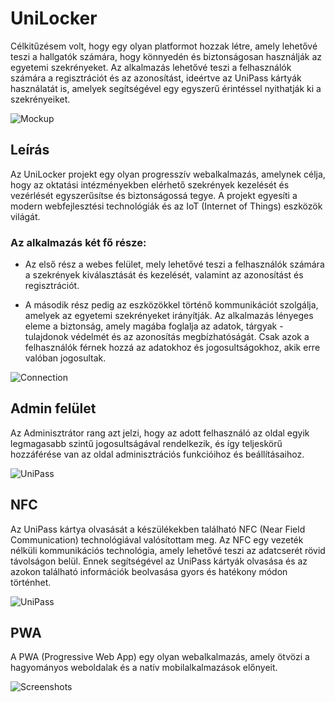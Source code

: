 # UniLocker

Célkitűzésem volt, hogy egy olyan platformot hozzak létre, amely lehetővé teszi a hallgatók számára, hogy könnyedén és biztonságosan használják az egyetemi szekrényeket. Az alkalmazás lehetővé teszi a felhasználók számára a regisztrációt és az azonosítást, ideértve az UniPass kártyák használatát is, amelyek segítségével egy egyszerű érintéssel nyithatják ki a szekrényeiket. 

![Mockup](https://unideb.toxy.hu/icons/mockup.png)

## Leírás

Az UniLocker projekt egy olyan progresszív webalkalmazás, amelynek célja, hogy az oktatási intézményekben elérhető szekrények kezelését és vezérlését egyszerűsítse és biztonságossá tegye. A projekt egyesíti a modern webfejlesztési technológiák és az IoT (Internet of Things) eszközök világát.

### Az alkalmazás két fő része:
- Az első rész a webes felület, mely lehetővé teszi a felhasználók számára a szekrények kiválasztását és kezelését, valamint az azonosítást és regisztrációt.

- A második rész pedig az eszközökkel történő kommunikációt szolgálja, amelyek az egyetemi szekrényeket irányítják. Az alkalmazás lényeges eleme a biztonság, amely magába foglalja az adatok, tárgyak - tulajdonok védelmét és az azonosítás megbízhatóságát. Csak azok a felhasználók férnek hozzá az adatokhoz és jogosultságokhoz, akik erre valóban jogosultak.

![Connection](https://unideb.toxy.hu/icons/connection.png)

## Admin felület

Az Adminisztrátor rang azt jelzi, hogy az adott felhasználó az oldal egyik legmagasabb szintű jogosultságával rendelkezik, és így teljeskörű hozzáférése van az oldal adminisztrációs funkcióihoz és beállításaihoz. 

![UniPass](https://unideb.toxy.hu/icons/adminoldal.png)

## NFC 
Az UniPass kártya olvasását a készülékekben található NFC (Near Field Communication) technológiával valósítottam meg. Az NFC egy vezeték nélküli kommunikációs technológia, amely lehetővé teszi az adatcserét rövid távolságon belül. Ennek segítségével az UniPass kártyák olvasása és az azokon található információk beolvasása gyors és hatékony módon történhet. 

![UniPass](https://unideb.toxy.hu/icons/unipass.png)

## PWA
A PWA (Progressive Web App) egy olyan webalkalmazás, amely ötvözi a hagyományos weboldalak és a natív mobilalkalmazások előnyeit.

![Screenshots](https://unideb.toxy.hu/icons/pwamerged.png)